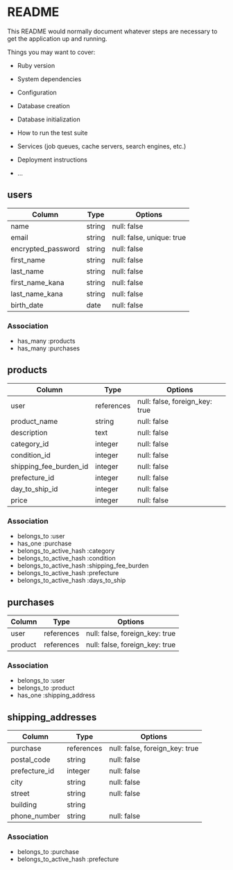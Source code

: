 # README

This README would normally document whatever steps are necessary to get the
application up and running.

Things you may want to cover:

* Ruby version

* System dependencies

* Configuration

* Database creation

* Database initialization

* How to run the test suite

* Services (job queues, cache servers, search engines, etc.)

* Deployment instructions

* ...

## users

|Column              |Type  |Options                  |
|------------------- | ---- | ----------------------- |
|name                |string|null: false              |
|email               |string|null: false, unique: true|
|encrypted_password  |string|null: false              |
|first_name          |string|null: false              |
|last_name           |string|null: false              |
|first_name_kana     |string|null: false              |
|last_name_kana      |string|null: false              |
|birth_date          |date  |null: false              |

### Association

- has_many :products
- has_many :purchases


## products

|Column                  |Type        |Options                       |
|----------------------- | ---------- | ---------------------------- |
|user                    |references  |null: false, foreign_key: true|
|product_name            |string      |null: false                   |
|description             |text        |null: false                   |
|category_id             |integer     |null: false                   |
|condition_id            |integer     |null: false                   |
|shipping_fee_burden_id  |integer     |null: false                   |
|prefecture_id           |integer     |null: false                   |
|day_to_ship_id          |integer     |null: false                   |
|price                   |integer     |null: false                   |


### Association

- belongs_to :user
- has_one :purchase
- belongs_to_active_hash :category
- belongs_to_active_hash :condition
- belongs_to_active_hash :shipping_fee_burden
- belongs_to_active_hash :prefecture
- belongs_to_active_hash :days_to_ship


## purchases

|Column                    |Type        |Options                       |
|------------------------- | ---------- | ---------------------------- |
|user                      |references  |null: false, foreign_key: true|
|product   	               |references	|null: false, foreign_key: true|

### Association

- belongs_to :user
- belongs_to :product
- has_one :shipping_address

## shipping_addresses

|Column               |Type       |Options                       |
|-------------------- | ----------| -----------------------------|
|purchase             |references |null: false, foreign_key: true|
|postal_code          |string     |null: false                   |
|prefecture_id        |integer  	|null: false                   |
|city                 |string     |null: false                   |
|street               |string     |null: false                   |
|building             |string     |                              |
|phone_number         |string     |null: false                   |



### Association

- belongs_to :purchase
- belongs_to_active_hash :prefecture





